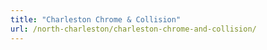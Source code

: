 ```yaml
---
title: "Charleston Chrome & Collision"
url: /north-charleston/charleston-chrome-and-collision/
---
```

